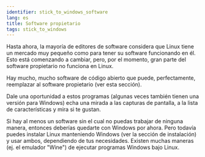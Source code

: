 ```yaml
---
identifier: stick_to_windows_software
lang: es
title: Software propietario
tags: stick_to_windows
---
```


Hasta ahora, la mayoría de editores de software considera que Linux 
tiene un mercado muy pequeño como para tener su software funcionando en 
él. Esto está comenzando a cambiar, pero, por el momento, gran parte del 
software propietario no funciona en Linux.

Hay mucho, mucho software de código abierto que puede, perfectamente, 
reemplazar al software propietario (ver <a 
href="/items/warez/index_es.php"></a>esta sección).

Dale una oportunidad a estos programas (algunas veces también tienen 
una versión para Windows) echa una mirada a las capturas de pantalla, a 
la lista de características y mira si te gustan.

Si hay al menos un software sin el cual no puedas trabajar de ninguna 
manera, entonces deberías quedarte con Windows por ahora. Pero todavía 
puedes instalar Linux manteniendo Windows (ver la sección de 
instalación) y usar ambos, dependiendo de tus necesidades. Existen 
muchas maneras (ej. el emulador "Wine") de ejecutar programas Windows bajo 
Linux.

